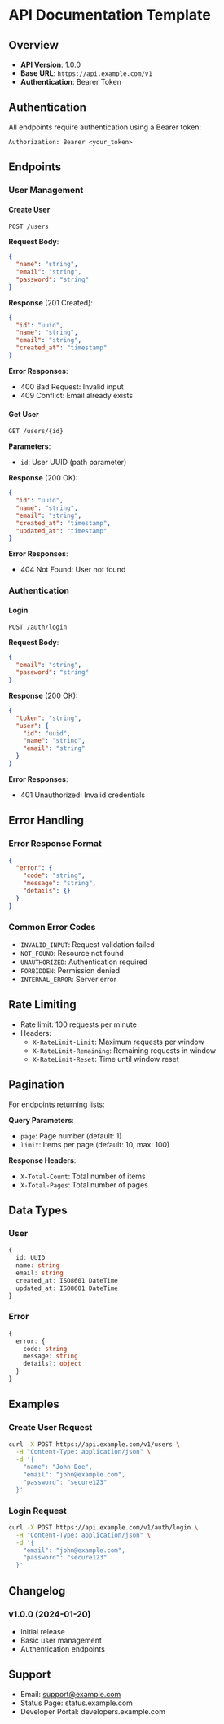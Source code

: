 # API Documentation Template

## Overview
- **API Version**: 1.0.0
- **Base URL**: `https://api.example.com/v1`
- **Authentication**: Bearer Token

## Authentication
All endpoints require authentication using a Bearer token:
```http
Authorization: Bearer <your_token>
```

## Endpoints

### User Management

#### Create User
```http
POST /users
```

**Request Body**:
```json
{
  "name": "string",
  "email": "string",
  "password": "string"
}
```

**Response** (201 Created):
```json
{
  "id": "uuid",
  "name": "string",
  "email": "string",
  "created_at": "timestamp"
}
```

**Error Responses**:
- 400 Bad Request: Invalid input
- 409 Conflict: Email already exists

#### Get User
```http
GET /users/{id}
```

**Parameters**:
- `id`: User UUID (path parameter)

**Response** (200 OK):
```json
{
  "id": "uuid",
  "name": "string",
  "email": "string",
  "created_at": "timestamp",
  "updated_at": "timestamp"
}
```

**Error Responses**:
- 404 Not Found: User not found

### Authentication

#### Login
```http
POST /auth/login
```

**Request Body**:
```json
{
  "email": "string",
  "password": "string"
}
```

**Response** (200 OK):
```json
{
  "token": "string",
  "user": {
    "id": "uuid",
    "name": "string",
    "email": "string"
  }
}
```

**Error Responses**:
- 401 Unauthorized: Invalid credentials

## Error Handling

### Error Response Format
```json
{
  "error": {
    "code": "string",
    "message": "string",
    "details": {}
  }
}
```

### Common Error Codes
- `INVALID_INPUT`: Request validation failed
- `NOT_FOUND`: Resource not found
- `UNAUTHORIZED`: Authentication required
- `FORBIDDEN`: Permission denied
- `INTERNAL_ERROR`: Server error

## Rate Limiting
- Rate limit: 100 requests per minute
- Headers:
  - `X-RateLimit-Limit`: Maximum requests per window
  - `X-RateLimit-Remaining`: Remaining requests in window
  - `X-RateLimit-Reset`: Time until window reset

## Pagination
For endpoints returning lists:

**Query Parameters**:
- `page`: Page number (default: 1)
- `limit`: Items per page (default: 10, max: 100)

**Response Headers**:
- `X-Total-Count`: Total number of items
- `X-Total-Pages`: Total number of pages

## Data Types

### User
```typescript
{
  id: UUID
  name: string
  email: string
  created_at: ISO8601 DateTime
  updated_at: ISO8601 DateTime
}
```

### Error
```typescript
{
  error: {
    code: string
    message: string
    details?: object
  }
}
```

## Examples

### Create User Request
```bash
curl -X POST https://api.example.com/v1/users \
  -H "Content-Type: application/json" \
  -d '{
    "name": "John Doe",
    "email": "john@example.com",
    "password": "secure123"
  }'
```

### Login Request
```bash
curl -X POST https://api.example.com/v1/auth/login \
  -H "Content-Type: application/json" \
  -d '{
    "email": "john@example.com",
    "password": "secure123"
  }'
```

## Changelog

### v1.0.0 (2024-01-20)
- Initial release
- Basic user management
- Authentication endpoints

## Support
- Email: support@example.com
- Status Page: status.example.com
- Developer Portal: developers.example.com 